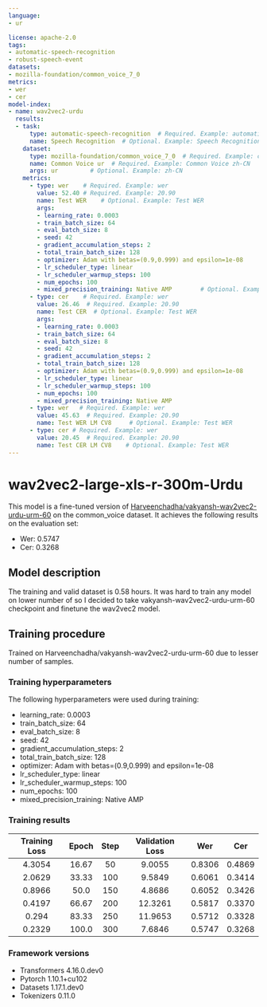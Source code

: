 ```yaml
---
language: 
- ur

license: apache-2.0
tags:
- automatic-speech-recognition
- robust-speech-event
datasets:
- mozilla-foundation/common_voice_7_0
metrics:
- wer
- cer
model-index:
- name: wav2vec2-urdu
  results:
  - task: 
      type: automatic-speech-recognition  # Required. Example: automatic-speech-recognition
      name: Speech Recognition  # Optional. Example: Speech Recognition
    dataset:
      type: mozilla-foundation/common_voice_7_0  # Required. Example: common_voice. Use dataset id from https://hf.co/datasets
      name: Common Voice ur  # Required. Example: Common Voice zh-CN
      args: ur         # Optional. Example: zh-CN
    metrics:
      - type: wer    # Required. Example: wer
        value: 52.40 # Required. Example: 20.90
        name: Test WER    # Optional. Example: Test WER
        args: 
        - learning_rate: 0.0003
        - train_batch_size: 64
        - eval_batch_size: 8
        - seed: 42
        - gradient_accumulation_steps: 2
        - total_train_batch_size: 128
        - optimizer: Adam with betas=(0.9,0.999) and epsilon=1e-08
        - lr_scheduler_type: linear
        - lr_scheduler_warmup_steps: 100
        - num_epochs: 100
        - mixed_precision_training: Native AMP        # Optional. Example for BLEU: max_order
      - type: cer    # Required. Example: wer
        value: 26.46  # Required. Example: 20.90
        name: Test CER  # Optional. Example: Test WER
        args: 
        - learning_rate: 0.0003
        - train_batch_size: 64
        - eval_batch_size: 8
        - seed: 42
        - gradient_accumulation_steps: 2
        - total_train_batch_size: 128
        - optimizer: Adam with betas=(0.9,0.999) and epsilon=1e-08
        - lr_scheduler_type: linear
        - lr_scheduler_warmup_steps: 100
        - num_epochs: 100
        - mixed_precision_training: Native AMP
      - type: wer   # Required. Example: wer
        value: 45.63  # Required. Example: 20.90
        name: Test WER LM CV8     # Optional. Example: Test WER
      - type: cer # Required. Example: wer
        value: 20.45  # Required. Example: 20.90
        name: Test CER LM CV8    # Optional. Example: Test WER  
---
```


<!-- This model card has been generated automatically according to the information the Trainer had access to. You
should probably proofread and complete it, then remove this comment. -->

# wav2vec2-large-xls-r-300m-Urdu

This model is a fine-tuned version of [Harveenchadha/vakyansh-wav2vec2-urdu-urm-60](https://huggingface.co/Harveenchadha/vakyansh-wav2vec2-urdu-urm-60) on the common_voice dataset.
It achieves the following results on the evaluation set:
- Wer: 0.5747
- Cer: 0.3268

## Model description
The training and valid dataset is 0.58 hours. It was hard to train any model on lower number of so I decided to take vakyansh-wav2vec2-urdu-urm-60 checkpoint and finetune the wav2vec2 model.  

## Training procedure
Trained on Harveenchadha/vakyansh-wav2vec2-urdu-urm-60 due to lesser number of samples.

### Training hyperparameters

The following hyperparameters were used during training:
- learning_rate: 0.0003
- train_batch_size: 64
- eval_batch_size: 8
- seed: 42
- gradient_accumulation_steps: 2
- total_train_batch_size: 128
- optimizer: Adam with betas=(0.9,0.999) and epsilon=1e-08
- lr_scheduler_type: linear
- lr_scheduler_warmup_steps: 100
- num_epochs: 100
- mixed_precision_training: Native AMP

### Training results

| Training Loss | Epoch | Step | Validation Loss | Wer    | Cer    |
|:-------------:|:-----:|:----:|:---------------:|:------:|:------:|
| 4.3054        | 16.67 | 50   | 9.0055          | 0.8306 | 0.4869 |
| 2.0629        | 33.33 | 100  | 9.5849          | 0.6061 | 0.3414 |
| 0.8966        | 50.0  | 150  | 4.8686          | 0.6052 | 0.3426 |
| 0.4197        | 66.67 | 200  | 12.3261         | 0.5817 | 0.3370 |
| 0.294         | 83.33 | 250  | 11.9653         | 0.5712 | 0.3328 |
| 0.2329        | 100.0 | 300  | 7.6846          | 0.5747 | 0.3268 |


### Framework versions

- Transformers 4.16.0.dev0
- Pytorch 1.10.1+cu102
- Datasets 1.17.1.dev0
- Tokenizers 0.11.0
